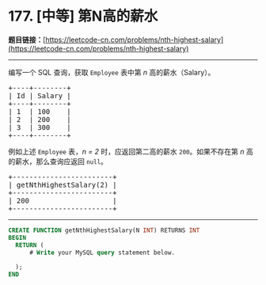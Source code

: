 # 177. [中等] 第N高的薪水

**题目链接：**[https://leetcode-cn.com/problems/nth-highest-salary](https://leetcode-cn.com/problems/nth-highest-salary)

---

<div class="content__1Y2H">
 <div class="notranslate">
  <p>编写一个 SQL 查询，获取 <code>Employee</code> 表中第&nbsp;<em>n&nbsp;</em>高的薪水（Salary）。</p> 
  <pre class="language-text">+----+--------+
| Id | Salary |
+----+--------+
| 1  | 100    |
| 2  | 200    |
| 3  | 300    |
+----+--------+
</pre> 
  <p>例如上述&nbsp;<code>Employee</code>&nbsp;表，<em>n = 2&nbsp;</em>时，应返回第二高的薪水&nbsp;<code>200</code>。如果不存在第&nbsp;<em>n&nbsp;</em>高的薪水，那么查询应返回&nbsp;<code>null</code>。</p> 
  <pre class="language-text">+------------------------+
| getNthHighestSalary(2) |
+------------------------+
| 200                    |
+------------------------+
</pre> 
 </div>
</div>

---

```sql
CREATE FUNCTION getNthHighestSalary(N INT) RETURNS INT
BEGIN
  RETURN (
      # Write your MySQL query statement below.
      
  );
END
```